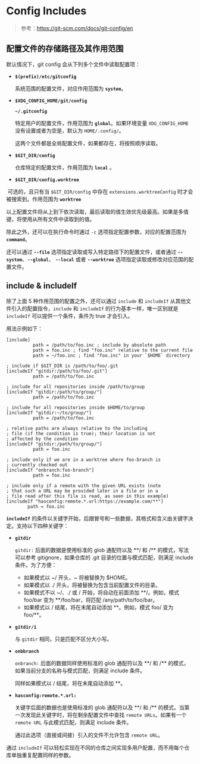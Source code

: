 # Config Includes

> 参考：https://git-scm.com/docs/git-config/en

## 配置文件的存储路径及其作用范围

默认情况下，git config 会从下列多个文件中读取配置项：

- **`$(prefix)/etc/gitconfig`**

  系统范围的配置文件，对应作用范围为 **`system`**。

- **`$XDG_CONFIG_HOME/git/config`** 

  **`~/.gitconfig`**

  特定用户的配置文件，作用范围为 **`global`**。如果环境变量 `XDG_CONFIG_HOME`  没有设置或者为空是，默认为 `HOME/.config/`。

  这两个文件都是全局配置文件，如果都存在，将按照顺序读取。

- **`$GIT_DIR/config`**

  仓库特定的配置文件，作用范围为 **`local`** 。

- **`$GIT_DIR/config.worktree`**

​	可选的，且只有当 `$GIT_DIR/config` 中存在 `extensions.worktreeConfig` 时才会被搜索到。作用范围为 **`worktree`**

以上配置文件将从上到下依次读取，最后读取的值生效优先级最高。如果是多值键，将使用从所有文件中读取到的值。

除此之外，还可以在执行命令时通过 `-c` 选项指定配置参数，对应的配置范围为 **`command`**。

还可以通过 **`--file`** 选项指定读取或写入特定路径下的配置文件，或者通过  **`--system`**、**`--global`**、 **`--local`** 或者 **`--worktree`** 选项指定读取或修改对应范围的配置文件。

## include & includeIf

除了上面 5 种作用范围的配置之外，还可以通过 `include` 和 `includeIf` 从其他文件引入的配置指令，`include` 和 `includeIf` 的行为基本一样，唯一区别就是`includeIf` 可以提供一个条件，条件为 true 才会引入。

用法示例如下：

```
[include]
	      path = /path/to/foo.inc ; include by absolute path
	      path = foo.inc ; find "foo.inc" relative to the current file
	      path = ~/foo.inc ; find "foo.inc" in your `$HOME` directory

; include if $GIT_DIR is /path/to/foo/.git
[includeIf "gitdir:/path/to/foo/.git"]
	      path = /path/to/foo.inc

; include for all repositories inside /path/to/group
[includeIf "gitdir:/path/to/group/"]
	      path = /path/to/foo.inc

; include for all repositories inside $HOME/to/group
[includeIf "gitdir:~/to/group/"]
	      path = /path/to/foo.inc

; relative paths are always relative to the including
; file (if the condition is true); their location is not
; affected by the condition
[includeIf "gitdir:/path/to/group/"]
	      path = foo.inc

; include only if we are in a worktree where foo-branch is
; currently checked out
[includeIf "onbranch:foo-branch"]
	      path = foo.inc

; include only if a remote with the given URL exists (note
; that such a URL may be provided later in a file or in a
; file read after this file is read, as seen in this example)
[includeIf "hasconfig:remote.*.url:https://example.com/**"]
        path = foo.inc
```

**`includeIf`** 的条件以关键字开始，后跟冒号和一些数据，其格式和含义由关键字决定。支持以下四种关键字：

- **`gitdir`**

  `gitdir:` 后面的数据是使用标准的 glob 通配符以及 \*\*/ 和 /\*\* 的模式，写法可以参考 gitignore，如果仓库的 .git 目录的位置与模式匹配，则满足 include 条件。为了方便：

  - 如果模式以 ~/ 开头，~ 将被替换为 $HOME。
  - 如果模式以 ./ 开头，将被替换为包含当前配置文件的目录。
  - 如果模式不以 ~/、./ 或 / 开始，将自动在前面添加 \*\*/。例如，模式 foo/bar 变为 \*\*/foo/bar，将匹配 /any/path/to/foo/bar。
  - 如果模式以 / 结尾，将在末尾自动添加 \*\*。例如，模式 foo/ 变为 foo/\*\*。

- **`gitdir/i`**

  与 `gitdir` 相同，只是匹配不区分大小写。

- **`onbbranch`**

  `onbranch:` 后面的数据同样使用标准的 glob 通配符以及 \*\*/ 和 /\*\* 的模式，如果当前分支的名称与模式匹配，则满足 include 条件。

  同样如果模式以 / 结尾，将在末尾自动添加 \*\*。

- **`hasconfig:remote.*.url:`**

  关键字后面的数据也是使用标准的 glob 通配符以及 \*\*/ 和 /\*\* 的模式。当第一次发现此关键字时，将在剩余配置文件中查找 `remote URLs`。如果有一个 `remote URL` 与此模式匹配，则满足 include 条件。

  通过此选项（直接或间接）引入的文件不允许包含 `remote URL`。



通过 `includeIf` 可以轻松实现在不同的仓库之间实现多用户配置，而不用每个仓库单独重复配置同样的参数。